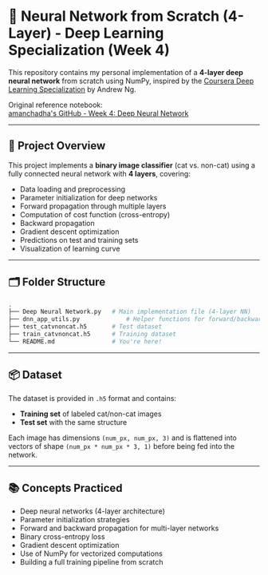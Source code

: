 # 🧠 Neural Network from Scratch (4-Layer) - Deep Learning Specialization (Week 4)

This repository contains my personal implementation of a **4-layer deep neural network** from scratch using NumPy, inspired by the [Coursera Deep Learning Specialization](https://www.coursera.org/specializations/deep-learning) by Andrew Ng.

Original reference notebook:  
[amanchadha's GitHub - Week 4: Deep Neural Network](https://github.com/amanchadha/coursera-deep-learning-specialization/tree/master/C1%20-%20Neural%20Networks%20and%20Deep%20Learning/Week%204)

---

## 📌 Project Overview

This project implements a **binary image classifier** (cat vs. non-cat) using a fully connected neural network with **4 layers**, covering:

- Data loading and preprocessing  
- Parameter initialization for deep networks  
- Forward propagation through multiple layers  
- Computation of cost function (cross-entropy)  
- Backward propagation  
- Gradient descent optimization  
- Predictions on test and training sets  
- Visualization of learning curve

---

## 🗂️ Folder Structure

```bash
.
├── Deep Neural Network.py   # Main implementation file (4-layer NN)
├── dnn_app_utils.py             # Helper functions for forward/backward propagation
├── test_catvnoncat.h5       # Test dataset
├── train_catvnoncat.h5      # Training dataset
└── README.md                # You're here!
```

---

## 📦 Dataset

The dataset is provided in `.h5` format and contains:

- **Training set** of labeled cat/non-cat images  
- **Test set** with the same structure  

Each image has dimensions `(num_px, num_px, 3)` and is flattened into vectors of shape `(num_px * num_px * 3, 1)` before being fed into the network.

---

## 📚 Concepts Practiced

- Deep neural networks (4-layer architecture)  
- Parameter initialization strategies  
- Forward and backward propagation for multi-layer networks  
- Binary cross-entropy loss  
- Gradient descent optimization  
- Use of NumPy for vectorized computations  
- Building a full training pipeline from scratch  
